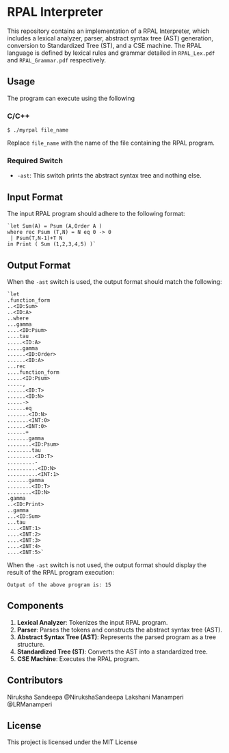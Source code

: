 # RPAL Interpreter

This repository contains an implementation of a RPAL Interpreter, which includes a lexical analyzer, parser, abstract syntax tree (AST) generation, conversion to Standardized Tree (ST), and a CSE machine. The RPAL language is defined by lexical rules and grammar detailed in `RPAL_Lex.pdf` and `RPAL_Grammar.pdf` respectively.

## Usage

The program can execute using the following

### C/C++
```
$ ./myrpal file_name
```

Replace `file_name` with the name of the file containing the RPAL program.

### Required Switch

-   `-ast`: This switch prints the abstract syntax tree and nothing else.

## Input Format

The input RPAL program should adhere to the following format:

```
`let Sum(A) = Psum (A,Order A ) 
where rec Psum (T,N) = N eq 0 -> 0
 | Psum(T,N-1)+T N
in Print ( Sum (1,2,3,4,5) )` 
```

## Output Format

When the `-ast` switch is used, the output format should match the following:

```
`let
.function_form
..<ID:Sum>
..<ID:A>
..where
...gamma
....<ID:Psum>
....tau
.....<ID:A>
.....gamma
......<ID:Order>
......<ID:A>
...rec
....function_form
.....<ID:Psum>
.....,
......<ID:T>
......<ID:N>
.....->
......eq
.......<ID:N>
.......<INT:0>
......<INT:0>
......+
.......gamma
........<ID:Psum>
........tau
.........<ID:T>
.........-
..........<ID:N>
..........<INT:1>
.......gamma
........<ID:T>
........<ID:N>
.gamma
..<ID:Print>
..gamma
...<ID:Sum>
...tau
....<INT:1>
....<INT:2>
....<INT:3>
....<INT:4>
....<INT:5>` 
```

When the `-ast` switch is not used, the output format should display the result of the RPAL program execution:

`Output of the above program is:
15` 

## Components

1.  **Lexical Analyzer**: Tokenizes the input RPAL program.
2.  **Parser**: Parses the tokens and constructs the abstract syntax tree (AST).
3.  **Abstract Syntax Tree (AST)**: Represents the parsed program as a tree structure.
4.  **Standardized Tree (ST)**: Converts the AST into a standardized tree.
5.  **CSE Machine**: Executes the RPAL program.

## Contributors

Niruksha Sandeepa @NirukshaSandeepa
Lakshani Manamperi @LRManamperi

## License

This project is licensed under the MIT License
